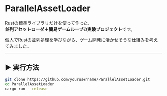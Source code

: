 # ParallelAssetLoader

Rustの標準ライブラリだけを使って作った、  
**並列アセットローダ＋簡易ゲームループの実験プロジェクト**です。

個人でRustの並列処理を学びながら、ゲーム開発に活かせそうな仕組みを考えてみました。

---


<!--

## 🔍 このプロジェクトでやっていること

- `std::thread` と `mpsc` を使った**並列ファイル読み込み**
- `Instant::now()` を使って読み込み時間を測定し、**逐次 vs 並列**を比較
- シンプルな**固定フレームレートのゲームループ**（30FPS）
- ゲーム的な「ロード完了→描画開始」みたいな流れの再現

---

## 📦 使っているもの

- Rust（標準ライブラリのみ）
- Cargo（ビルドツール）
- アセットは `.txt` や `.json` のダミーファイルを自作しています

---

-->


## ▶️ 実行方法

```bash
git clone https://github.com/yourusername/ParallelAssetLoader.git
cd ParallelAssetLoader
cargo run --release
